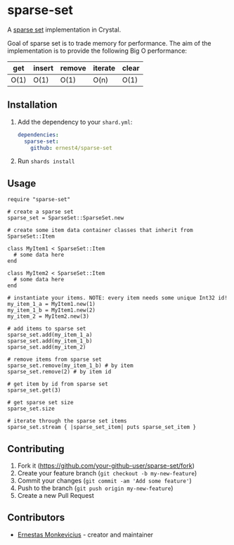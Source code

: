 # sparse-set

A [sparse set](https://programmingpraxis.com/2012/03/09/sparse-sets/) implementation in Crystal.

Goal of sparse set is to trade memory for performance. The aim of the implementation is to provide
the following Big O performance:

|   get   |   insert	|   remove	|   iterate   |	  clear   |
|---------|-----------|-----------|-------------|-----------|
|   O(1)	|   O(1)	  |   O(1)	  |   O(n)	    |   O(1)    |

## Installation

1. Add the dependency to your `shard.yml`:

   ```yaml
   dependencies:
     sparse-set:
       github: ernest4/sparse-set
   ```

2. Run `shards install`

## Usage

```crystal
require "sparse-set"

# create a sparse set
sparse_set = SparseSet::SparseSet.new

# create some item data container classes that inherit from SparseSet::Item

class MyItem1 < SparseSet::Item
  # some data here
end

class MyItem2 < SparseSet::Item
  # some data here
end

# instantiate your items. NOTE: every item needs some unique Int32 id!
my_item_1_a = MyItem1.new(1)
my_item_1_b = MyItem1.new(2)
my_item_2 = MyItem2.new(3)

# add items to sparse set
sparse_set.add(my_item_1_a)
sparse_set.add(my_item_1_b)
sparse_set.add(my_item_2)

# remove items from sparse set
sparse_set.remove(my_item_1_b) # by item
sparse_set.remove(2) # by item id

# get item by id from sparse set
sparse_set.get(3)

# get sparse set size
sparse_set.size

# iterate through the sparse set items
sparse_set.stream { |sparse_set_item| puts sparse_set_item }
```

## Contributing

1. Fork it (<https://github.com/your-github-user/sparse-set/fork>)
2. Create your feature branch (`git checkout -b my-new-feature`)
3. Commit your changes (`git commit -am 'Add some feature'`)
4. Push to the branch (`git push origin my-new-feature`)
5. Create a new Pull Request

## Contributors

- [Ernestas Monkevicius](https://github.com/your-github-user) - creator and maintainer
